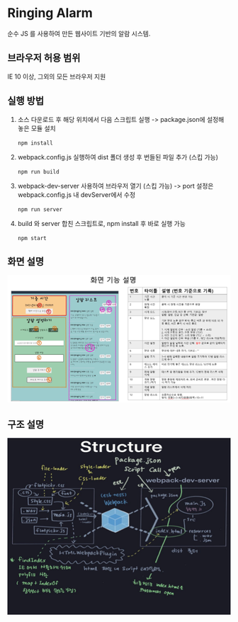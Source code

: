 # Ringing Alarm
순수 JS 를 사용하여 만든 웹사이트 기반의 알람 시스템. 

## 브라우저 허용 범위
IE 10 이상, 그외의 모든 브라우저 지원

## 실행 방법 

1. 소스 다운로드 후 해당 위치에서 다음 스크립트 실행 -> package.json에 설정해 놓은 모듈 설치 

   `npm install`
 
2. webpack.config.js 실행하여 dist 폴더 생성 후 번들된 파일 추가 (스킵 가능)

   `npm run build `

3. webpack-dev-server 사용하여 브라우저 열기 (스킵 가능) -> port 설정은 webpack.config.js 내 devServer에서 수정

   `npm run server`

4. build 와 server 합친 스크립트로, npm install 후 바로 실행 가능

    `npm start` 


## 화면 설명 

![screen functions](./img/functions.png)


## 구조 설명

![structure](./img/structure.png)
